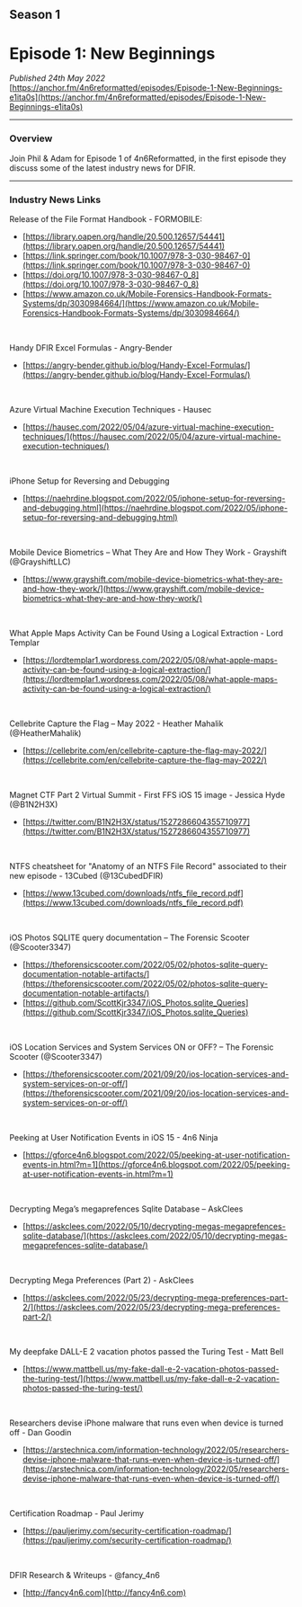 ## Season 1
# Episode 1: New Beginnings
<em>Published 24th May 2022</em>
<br>
[https://anchor.fm/4n6reformatted/episodes/Episode-1-New-Beginnings-e1ita0s](https://anchor.fm/4n6reformatted/episodes/Episode-1-New-Beginnings-e1ita0s)

<hr>

### Overview
Join Phil & Adam for Episode 1 of 4n6Reformatted, in the first episode they discuss some of the latest industry news for DFIR.

<hr>

### Industry News Links
Release of the File Format Handbook - FORMOBILE:
- [https://library.oapen.org/handle/20.500.12657/54441](https://library.oapen.org/handle/20.500.12657/54441)
- [https://link.springer.com/book/10.1007/978-3-030-98467-0](https://link.springer.com/book/10.1007/978-3-030-98467-0)
- [https://doi.org/10.1007/978-3-030-98467-0_8](https://doi.org/10.1007/978-3-030-98467-0_8)
- [https://www.amazon.co.uk/Mobile-Forensics-Handbook-Formats-Systems/dp/3030984664/](https://www.amazon.co.uk/Mobile-Forensics-Handbook-Formats-Systems/dp/3030984664/)

<br>

Handy DFIR Excel Formulas - Angry-Bender
- [https://angry-bender.github.io/blog/Handy-Excel-Formulas/](https://angry-bender.github.io/blog/Handy-Excel-Formulas/)

<br>

Azure Virtual Machine Execution Techniques - Hausec
- [https://hausec.com/2022/05/04/azure-virtual-machine-execution-techniques/](https://hausec.com/2022/05/04/azure-virtual-machine-execution-techniques/)

<br>

iPhone Setup for Reversing and Debugging
- [https://naehrdine.blogspot.com/2022/05/iphone-setup-for-reversing-and-debugging.html](https://naehrdine.blogspot.com/2022/05/iphone-setup-for-reversing-and-debugging.html)

<br>

Mobile Device Biometrics – What They Are and How They Work - Grayshift (@GrayshiftLLC)
- [https://www.grayshift.com/mobile-device-biometrics-what-they-are-and-how-they-work/](https://www.grayshift.com/mobile-device-biometrics-what-they-are-and-how-they-work/)

<br>

What Apple Maps Activity Can be Found Using a Logical Extraction - Lord Templar
- [https://lordtemplar1.wordpress.com/2022/05/08/what-apple-maps-activity-can-be-found-using-a-logical-extraction/](https://lordtemplar1.wordpress.com/2022/05/08/what-apple-maps-activity-can-be-found-using-a-logical-extraction/)

<br>

Cellebrite Capture the Flag – May 2022 - Heather Mahalik (@HeatherMahalik)
- [https://cellebrite.com/en/cellebrite-capture-the-flag-may-2022/](https://cellebrite.com/en/cellebrite-capture-the-flag-may-2022/)

<br>

Magnet CTF Part 2 Virtual Summit - First FFS iOS 15 image - Jessica Hyde (@B1N2H3X)
- [https://twitter.com/B1N2H3X/status/1527286604355710977](https://twitter.com/B1N2H3X/status/1527286604355710977)

<br>

NTFS cheatsheet for "Anatomy of an NTFS File Record" associated to their new episode - 13Cubed (@13CubedDFIR)
- [https://www.13cubed.com/downloads/ntfs_file_record.pdf](https://www.13cubed.com/downloads/ntfs_file_record.pdf)

<br>

iOS Photos SQLITE query documentation – The Forensic Scooter (@Scooter3347)
- [https://theforensicscooter.com/2022/05/02/photos-sqlite-query-documentation-notable-artifacts/](https://theforensicscooter.com/2022/05/02/photos-sqlite-query-documentation-notable-artifacts/)
- [https://github.com/ScottKjr3347/iOS_Photos.sqlite_Queries](https://github.com/ScottKjr3347/iOS_Photos.sqlite_Queries)

<br>

iOS Location Services and System Services ON or OFF? – The Forensic Scooter (@Scooter3347)
- [https://theforensicscooter.com/2021/09/20/ios-location-services-and-system-services-on-or-off/](https://theforensicscooter.com/2021/09/20/ios-location-services-and-system-services-on-or-off/)

<br>

Peeking at User Notification Events in iOS 15 - 4n6 Ninja
- [https://gforce4n6.blogspot.com/2022/05/peeking-at-user-notification-events-in.html?m=1](https://gforce4n6.blogspot.com/2022/05/peeking-at-user-notification-events-in.html?m=1)

<br>

Decrypting Mega’s megaprefences Sqlite Database – AskClees
- [https://askclees.com/2022/05/10/decrypting-megas-megaprefences-sqlite-database/](https://askclees.com/2022/05/10/decrypting-megas-megaprefences-sqlite-database/)

<br>

Decrypting Mega Preferences (Part 2) - AskClees
- [https://askclees.com/2022/05/23/decrypting-mega-preferences-part-2/](https://askclees.com/2022/05/23/decrypting-mega-preferences-part-2/)

<br>

My deepfake DALL-E 2 vacation photos passed the Turing Test - Matt Bell
- [https://www.mattbell.us/my-fake-dall-e-2-vacation-photos-passed-the-turing-test/](https://www.mattbell.us/my-fake-dall-e-2-vacation-photos-passed-the-turing-test/)

<br>

Researchers devise iPhone malware that runs even when device is turned off - Dan Goodin
- [https://arstechnica.com/information-technology/2022/05/researchers-devise-iphone-malware-that-runs-even-when-device-is-turned-off/](https://arstechnica.com/information-technology/2022/05/researchers-devise-iphone-malware-that-runs-even-when-device-is-turned-off/)

<br>

Certification Roadmap - Paul Jerimy
- [https://pauljerimy.com/security-certification-roadmap/](https://pauljerimy.com/security-certification-roadmap/)

<br>

DFIR Research & Writeups - @fancy_4n6
- [http://fancy4n6.com](http://fancy4n6.com)
